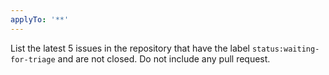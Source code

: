 ```yaml
---
applyTo: '**'
---
```

List the latest 5 issues in the repository that have the label `status:waiting-for-triage` and are not closed.
Do not include any pull request.
